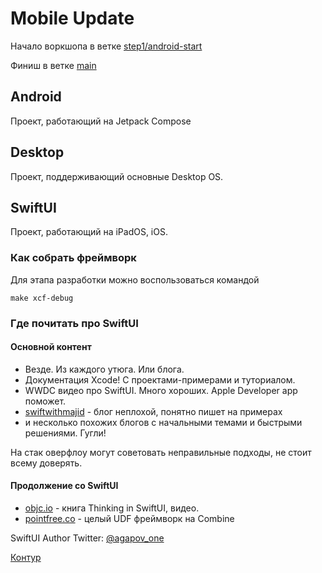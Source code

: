 # Mobile Update

Начало воркшопа в ветке [step1/android-start](https://github.com/konturmobile/MobileUpdateWorkshop/tree/step1/android-start)

Финиш в ветке [main](https://github.com/konturmobile/MobileUpdateWorkshop/tree/main)

## Android

Проект, работающий на Jetpack Compose

## Desktop

Проект, поддерживающий основные Desktop OS.

## SwiftUI

Проект, работающий на iPadOS, iOS.

### Как собрать фреймворк

Для этапа разработки можно воспользоваться командой

`make xcf-debug`

### Где почитать про SwiftUI

#### Основной контент

- Везде. Из каждого утюга. Или блога.
- Документация Xcode! С проектами-примерами и туториалом.
- WWDC видео про SwiftUI. Много хороших. Apple Developer app поможет.
- [swiftwithmajid](https://swiftwithmajid.com) - блог неплохой, понятно пишет на примерах
- и несколько похожих блогов с начальными темами и быстрыми решениями. Гугли!

На стак оверфлоу могут советовать неправильные подходы, не стоит всему доверять.

#### Продолжение со SwiftUI

- [objc.io](https://objc.io) - книга Thinking in SwiftUI, видео.
- [pointfree.co](https://pointfree.co) - целый UDF фреймворк на Combine

SwiftUI Author Twitter: [@agapov_one](https://twitter.com/agapov_one)

[Контур](https://kontur.ru)

